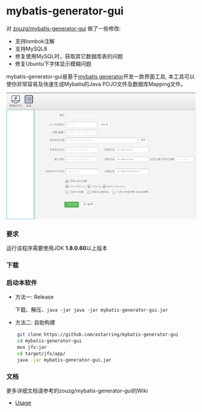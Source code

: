 mybatis-generator-gui
==============

对 [zouzg/mybatis-generator-gui](https://github.com/zouzg/mybatis-generator-gui) 做了一些修改:

- 支持lombok注解
- 支持MySQL8
- 修复使用MySQL时，获取其它数据库表的问题
- 修复Ubuntu下字体显示模糊问题

mybatis-generator-gui是基于[mybatis generator](http://www.mybatis.org/generator/index.html)开发一款界面工具, 本工具可以使你非常容易及快速生成Mybatis的Java POJO文件及数据库Mapping文件。

![1558270170473](./pictures/MainUI.png)

### 要求
运行该程序需要使用JDK <strong>1.8.0.60</strong>以上版本

### 下载
### 启动本软件

* 方法一:  Release

  下载、解压、`java -jar java -jar mybatis-generator-gui.jar`

* 方法二: 自助构建

```bash
    git clone https://github.com/astarring/mybatis-generator-gui
    cd mybatis-generator-gui
    mvn jfx:jar
    cd target/jfx/app/
    java -jar mybatis-generator-gui.jar
```


### 文档
更多详细文档请参考的zouzg/mybatis-generator-gui的Wiki
* [Usage](https://github.com/astarring/mybatis-generator-gui/wiki/Usage-Guide)
